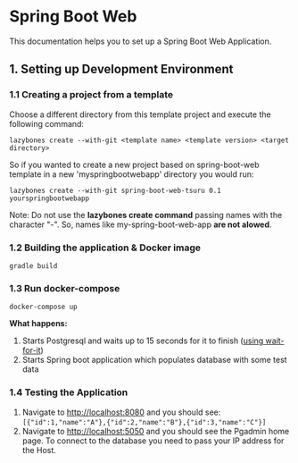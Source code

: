 # Spring Boot Web

This documentation helps you to set up a Spring Boot Web Application.

## 1. Setting up Development Environment

### 1.1 Creating a project from a template

Choose a different directory from this template project and execute the following command:

`lazybones create --with-git <template name> <template version> <target directory>`

So if you wanted to create a new project based on spring-boot-web template in a new 'myspringbootwebapp' directory you would run:

`lazybones create --with-git spring-boot-web-tsuru 0.1 yourspringbootwebapp`

Note: Do not use the **lazybones create command** passing names with the character "-". So, names like my-spring-boot-web-app **are not alowed**.

### 1.2 Building the application & Docker image

`gradle build`

### 1.3 Run docker-compose

`docker-compose up`

**What happens:**

1. Starts Postgresql and waits up to 15 seconds for it to finish ([using wait-for-it](https://github.com/vishnubob/wait-for-it))
2. Starts Spring boot application which populates database with some test data

### 1.4 Testing the Application

1. Navigate to <http://localhost:8080> and you should see: `[{"id":1,"name":"A"},{"id":2,"name":"B"},{"id":3,"name":"C"}]`
2. Navigate to <http://localhost:5050> and you should see the Pgadmin home page. To connect to the database you need to pass your IP address for the Host.